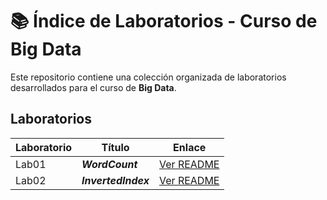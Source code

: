 # 📚 Índice de Laboratorios - Curso de Big Data

Este repositorio contiene una colección organizada de laboratorios desarrollados para el curso de **Big Data**.

## Laboratorios

| Laboratorio | Título                                            | Enlace                                                  |
|-------------|---------------------------------------------------|----------------------------------------------------------|
| Lab01       | ***WordCount***              | [Ver README](./Lab01_wordcount/README.md)          |
| Lab02       | ***InvertedIndex***             | [Ver README](./Lab02_invertedIndex/README.md)                                        |
